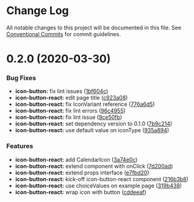 # Change Log

All notable changes to this project will be documented in this file.
See [Conventional Commits](https://conventionalcommits.org) for commit guidelines.

# 0.2.0 (2020-03-30)


### Bug Fixes

* **icon-button:** fix lint issues ([1bf604c](https://github.com/fremtind/jokul/commit/1bf604cc94e77e24ba9f17c44de06575e4459b4a))
* **icon-button-react:** edit page title ([c923a08](https://github.com/fremtind/jokul/commit/c923a08865d9e6c8fb5479df107a74a902f232c2))
* **icon-button-react:** fix IconVariant reference ([776a6d5](https://github.com/fremtind/jokul/commit/776a6d5a6fcc426d457ee96fd19a1393a1661786))
* **icon-button-react:** fix lint errors ([96c4955](https://github.com/fremtind/jokul/commit/96c495545e01e9ceb1f74d3d05f80add97d7dfe7))
* **icon-button-react:** fix lint issue ([9ce50fb](https://github.com/fremtind/jokul/commit/9ce50fb49589df4fd8ebbbbe28e4187a4e71af8c))
* **icon-button-react:** set dependency version to 0.1.0 ([7b9c214](https://github.com/fremtind/jokul/commit/7b9c2146bc8bd7916b734f2b8181b2fa59cdaade))
* **icon-button-react:** use default value on iconType ([935a894](https://github.com/fremtind/jokul/commit/935a89416696ada8cdc28b1593056be9cb559c10))


### Features

* **icon-button-react:** add CalendarIcon ([3a74e0c](https://github.com/fremtind/jokul/commit/3a74e0cb44640d386dc9e1012e7ccbe3ae84c1e0))
* **icon-button-react:** extend component with onClick ([7d200ad](https://github.com/fremtind/jokul/commit/7d200adf483361bfee394d9a10997f9b0b5818b6))
* **icon-button-react:** extend props interface ([e7fbd20](https://github.com/fremtind/jokul/commit/e7fbd20c2c43f4d9e45aadb665fcd1138c85c2ab))
* **icon-button-react:** kick-off icon-button-react component ([216b3b8](https://github.com/fremtind/jokul/commit/216b3b89c97501318324ce8e6cc9057871bfd83a))
* **icon-button-react:** use choiceValues on example page ([319b438](https://github.com/fremtind/jokul/commit/319b43819227f934e0592a9f16bae9095aed6d99))
* **icon-button-react:** wrap icon with button ([cddeeaf](https://github.com/fremtind/jokul/commit/cddeeafe5954678f6db37f404cbff0216685db4d))
